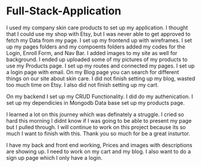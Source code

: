 # Full-Stack-Application
I used my company skin care products to set up my application. I thought that I could use my shop with Etsy, but I was never able to get approved to fetch my Data from my page. 
I set up my frontend up with wireframes. I set up my pages folders and my compoents folders added my codes for the Login, Enroll Form, and Nav Bar. I added images to my site as well for background. I ended up uploaded some of my pictures of my products to use my Products page.
I set up my routes and connected my pages. I set up a login page with email. On my Blog page you can search for different things on our site about skin care. I did not finish setting up my blog, wasted too much time on Etsy. I also did not finish setting up my cart.

On my backend I set up my CRUD Functionality. I did do my authenication. I set up my dependicies in Mongodb Data base set up my products page. 

I learned a lot on this journey which was definately a struggle. I cried so hard this morning I didnt know if I was going to be able to present my page but I pulled through. I will continue to work on this project because its so much I want to finish with this. Thank you so much for be a great insturtor.

I have my back and front end working, Prices and images with descriptions are showing up. I need to work on my cart and my blog. I also want to do a sign up page which I only have a login. 
